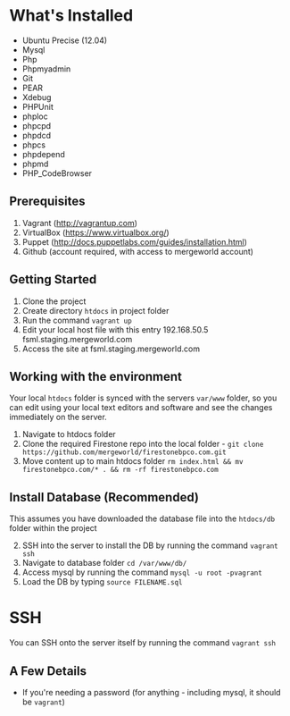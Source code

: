 # What's Installed

+ Ubuntu Precise (12.04)
+ Mysql
+ Php
+ Phpmyadmin
+ Git
+ PEAR
+ Xdebug
+ PHPUnit
+ phploc
+ phpcpd
+ phpdcd
+ phpcs
+ phpdepend
+ phpmd
+ PHP_CodeBrowser

## Prerequisites
1. Vagrant (http://vagrantup.com)
2. VirtualBox (https://www.virtualbox.org/)
3. Puppet (http://docs.puppetlabs.com/guides/installation.html)
4. Github (account required, with access to mergeworld account)

## Getting Started

1. Clone the project
2. Create directory `htdocs` in project folder
3. Run the command `vagrant up`
4. Edit your local host file with this entry
      192.168.50.5 fsml.staging.mergeworld.com
5. Access the site at fsml.staging.mergeworld.com

## Working with the environment

Your local `htdocs` folder is synced with the servers `var/www` folder, so you can edit using your local text editors and software and see the changes immediately on the server.

1. Navigate to htdocs folder 
2. Clone the required Firestone repo into the local folder - `git clone https://github.com/mergeworld/firestonebpco.com.git`
2. Move content up to main htdocs folder `rm index.html && mv firestonebpco.com/* . && rm -rf firestonebpco.com`

## Install Database (Recommended)
This assumes you have downloaded the database file into the `htdocs/db` folder within the project

2. SSH into the server to install the DB by running the command `vagrant ssh`
3. Navigate to database folder `cd /var/www/db/`
4. Access mysql by running the command `mysql -u root -pvagrant`
5. Load the DB by typing `source FILENAME.sql`

# SSH

You can SSH onto the server itself by running the command `vagrant ssh`

## A Few Details

* If you're needing a password (for anything - including mysql, it should be `vagrant`)


